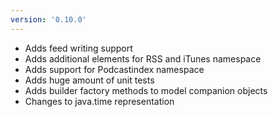 ```yaml
---
version: '0.10.0'
---
```


* Adds feed writing support
* Adds additional elements for RSS and iTunes namespace
* Adds support for Podcastindex namespace
* Adds huge amount of unit tests
* Adds builder factory methods to model companion objects
* Changes to java.time representation
